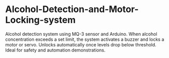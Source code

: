# Alcohol-Detection-and-Motor-Locking-system
Alcohol detection system using MQ-3 sensor and Arduino. When alcohol concentration exceeds a set limit, the system activates a buzzer and locks a motor or servo. Unlocks automatically once levels drop below threshold. Ideal for safety and automation demonstrations.
